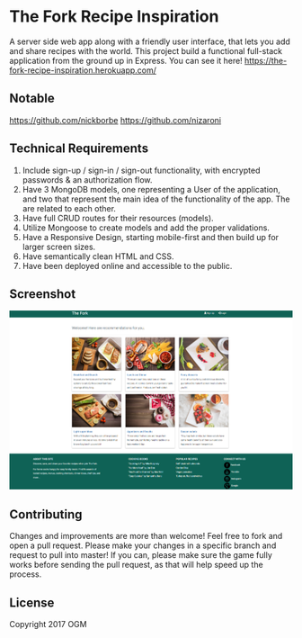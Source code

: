 # The Fork Recipe Inspiration

A server side web app along with a friendly user interface, that lets you add and share recipes with the world. This project build a functional full-stack application from the ground up in Express.
You can see it here! https://the-fork-recipe-inspiration.herokuapp.com/ 

## Notable

https://github.com/nickborbe
https://github.com/nizaroni

## Technical Requirements

1.	Include sign-up / sign-in / sign-out functionality, with encrypted passwords & an authorization flow.
2.	Have 3 MongoDB models, one representing a User of the application, and two that represent the main idea of the functionality of the app. The are  related to each other.
3.	Have full CRUD routes for their resources (models).
4.	Utilize Mongoose to create models and add the proper validations.
5.	Have a Responsive Design, starting mobile-first and then build up for larger screen sizes.
6.	Have semantically clean HTML and CSS.
7.	Have been deployed online and accessible to the public.

## Screenshot
![The Fork - Recipe Inspiration](https://github.com/ogm710811/the-fork-web-app/blob/master/public/img/png/the-fork-recipe-inspiration-screenshot.png)

## Contributing

Changes and improvements are more than welcome! Feel free to fork and open a pull request. Please make your changes in a specific branch and request to pull into master! If you can, please make sure the game fully works before sending the pull request, as that will help speed up the process.

## License

Copyright 2017 OGM
